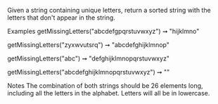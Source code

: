 Given a string containing unique letters, return a sorted string with the letters that don't appear in the string.

Examples
getMissingLetters("abcdefgpqrstuvwxyz") ➞ "hijklmno"

getMissingLetters("zyxwvutsrq") ➞ "abcdefghijklmnop"

getMissingLetters("abc") ➞ "defghijklmnopqrstuvwxyz"

getMissingLetters("abcdefghijklmnopqrstuvwxyz") ➞ ""

Notes
The combination of both strings should be 26 elements long, including all the letters in the alphabet.
Letters will all be in lowercase.